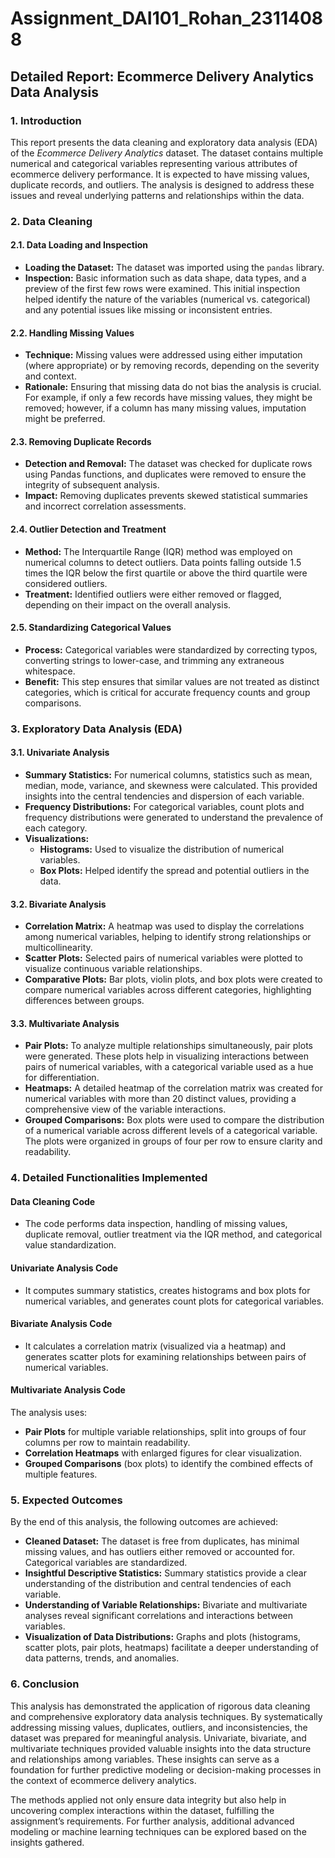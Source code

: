 # Assignment_DAI101_Rohan_23114088

## Detailed Report: Ecommerce Delivery Analytics Data Analysis

### 1. Introduction
This report presents the data cleaning and exploratory data analysis (EDA) of the *Ecommerce Delivery Analytics* dataset. The dataset contains multiple numerical and categorical variables representing various attributes of ecommerce delivery performance. It is expected to have missing values, duplicate records, and outliers. The analysis is designed to address these issues and reveal underlying patterns and relationships within the data.

### 2. Data Cleaning

#### 2.1. Data Loading and Inspection
- **Loading the Dataset:** The dataset was imported using the `pandas` library.
- **Inspection:** Basic information such as data shape, data types, and a preview of the first few rows were examined. This initial inspection helped identify the nature of the variables (numerical vs. categorical) and any potential issues like missing or inconsistent entries.

#### 2.2. Handling Missing Values
- **Technique:** Missing values were addressed using either imputation (where appropriate) or by removing records, depending on the severity and context.
- **Rationale:** Ensuring that missing data do not bias the analysis is crucial. For example, if only a few records have missing values, they might be removed; however, if a column has many missing values, imputation might be preferred.

#### 2.3. Removing Duplicate Records
- **Detection and Removal:** The dataset was checked for duplicate rows using Pandas functions, and duplicates were removed to ensure the integrity of subsequent analysis.
- **Impact:** Removing duplicates prevents skewed statistical summaries and incorrect correlation assessments.

#### 2.4. Outlier Detection and Treatment
- **Method:** The Interquartile Range (IQR) method was employed on numerical columns to detect outliers. Data points falling outside 1.5 times the IQR below the first quartile or above the third quartile were considered outliers.
- **Treatment:** Identified outliers were either removed or flagged, depending on their impact on the overall analysis.

#### 2.5. Standardizing Categorical Values
- **Process:** Categorical variables were standardized by correcting typos, converting strings to lower-case, and trimming any extraneous whitespace.
- **Benefit:** This step ensures that similar values are not treated as distinct categories, which is critical for accurate frequency counts and group comparisons.

### 3. Exploratory Data Analysis (EDA)

#### 3.1. Univariate Analysis
- **Summary Statistics:** For numerical columns, statistics such as mean, median, mode, variance, and skewness were calculated. This provided insights into the central tendencies and dispersion of each variable.
- **Frequency Distributions:** For categorical variables, count plots and frequency distributions were generated to understand the prevalence of each category.
- **Visualizations:**
  - **Histograms:** Used to visualize the distribution of numerical variables.
  - **Box Plots:** Helped identify the spread and potential outliers in the data.

#### 3.2. Bivariate Analysis
- **Correlation Matrix:** A heatmap was used to display the correlations among numerical variables, helping to identify strong relationships or multicollinearity.
- **Scatter Plots:** Selected pairs of numerical variables were plotted to visualize continuous variable relationships.
- **Comparative Plots:** Bar plots, violin plots, and box plots were created to compare numerical variables across different categories, highlighting differences between groups.

#### 3.3. Multivariate Analysis
- **Pair Plots:** To analyze multiple relationships simultaneously, pair plots were generated. These plots help in visualizing interactions between pairs of numerical variables, with a categorical variable used as a hue for differentiation.
- **Heatmaps:** A detailed heatmap of the correlation matrix was created for numerical variables with more than 20 distinct values, providing a comprehensive view of the variable interactions.
- **Grouped Comparisons:** Box plots were used to compare the distribution of a numerical variable across different levels of a categorical variable. The plots were organized in groups of four per row to ensure clarity and readability.

### 4. Detailed Functionalities Implemented

#### Data Cleaning Code
- The code performs data inspection, handling of missing values, duplicate removal, outlier treatment via the IQR method, and categorical value standardization.

#### Univariate Analysis Code
- It computes summary statistics, creates histograms and box plots for numerical variables, and generates count plots for categorical variables.

#### Bivariate Analysis Code
- It calculates a correlation matrix (visualized via a heatmap) and generates scatter plots for examining relationships between pairs of numerical variables.

#### Multivariate Analysis Code
The analysis uses:
- **Pair Plots** for multiple variable relationships, split into groups of four columns per row to maintain readability.
- **Correlation Heatmaps** with enlarged figures for clear visualization.
- **Grouped Comparisons** (box plots) to identify the combined effects of multiple features.

### 5. Expected Outcomes
By the end of this analysis, the following outcomes are achieved:
- **Cleaned Dataset:** The dataset is free from duplicates, has minimal missing values, and has outliers either removed or accounted for. Categorical variables are standardized.
- **Insightful Descriptive Statistics:** Summary statistics provide a clear understanding of the distribution and central tendencies of each variable.
- **Understanding of Variable Relationships:** Bivariate and multivariate analyses reveal significant correlations and interactions between variables.
- **Visualization of Data Distributions:** Graphs and plots (histograms, scatter plots, pair plots, heatmaps) facilitate a deeper understanding of data patterns, trends, and anomalies.

### 6. Conclusion
This analysis has demonstrated the application of rigorous data cleaning and comprehensive exploratory data analysis techniques. By systematically addressing missing values, duplicates, outliers, and inconsistencies, the dataset was prepared for meaningful analysis. Univariate, bivariate, and multivariate techniques provided valuable insights into the data structure and relationships among variables. These insights can serve as a foundation for further predictive modeling or decision-making processes in the context of ecommerce delivery analytics.

The methods applied not only ensure data integrity but also help in uncovering complex interactions within the dataset, fulfilling the assignment’s requirements. For further analysis, additional advanced modeling or machine learning techniques can be explored based on the insights gathered.

